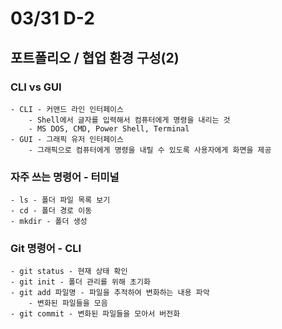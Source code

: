 # 03/31 D-2

## **포트폴리오 / 협업 환경 구성(2)**

### CLI vs GUI
```
- CLI - 커맨드 라인 인터페이스
    - Shell에서 글자를 입력해서 컴퓨터에게 명령을 내리는 것
    - MS DOS, CMD, Power Shell, Terminal
- GUI - 그래픽 유저 인터페이스
    - 그래픽으로 컴퓨터에게 명령을 내릴 수 있도록 사용자에게 화면을 제공
```
### 자주 쓰는 명령어 - 터미널
```
- ls - 폴더 파일 목록 보기
- cd - 폴더 경로 이동
- mkdir - 폴더 생성
```
### Git 명령어 - CLI
```
- git status - 현재 상태 확인
- git init - 폴더 관리를 위해 초기화
- git add 파일명 - 파일을 추적하여 변화하는 내용 파악
    - 변화된 파일들을 모음
- git commit - 변화된 파일들을 모아서 버전화
```
